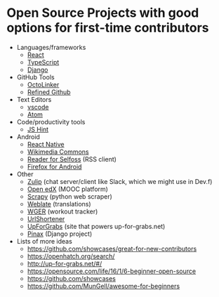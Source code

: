 # Open Source Projects with good options for first-time contributors

- Languages/frameworks
  - [React](https://facebook.github.io/react/contributing/how-to-contribute.html)
  - [TypeScript](https://github.com/Microsoft/TypeScript/labels/Accepting%20PRs)
  - [Django](https://docs.djangoproject.com/en/1.11/internals/contributing/)
- GitHub Tools
  - [OctoLinker](https://github.com/OctoLinker/browser-extension/blob/master/CONTRIBUTING.md)
  - [Refined Github](https://github.com/sindresorhus/refined-github/issues)
- Text Editors
  - [vscode](https://github.com/Microsoft/vscode/wiki/How-to-Contribute)
  - [Atom](https://github.com/atom/atom/blob/master/CONTRIBUTING.md#your-first-code-contribution)
- Code/productivity tools
  - [JS Hint](https://github.com/jshint/jshint/blob/master/CONTRIBUTING.md)
- Android
  - [React Native](https://github.com/facebook/react-native/labels/Good%20First%20Task)
  - [Wikimedia Commons](https://github.com/commons-app/apps-android-commons/labels/beginner%20friendly)
  - [Reader for Selfoss](https://github.com/aminecmi/ReaderforSelfoss/labels/Up%20For%20Grabs) (RSS client)
  - [Firefox for Android](https://wiki.mozilla.org/Mobile/Get_Involved)
- Other
  - [Zulip](https://github.com/zulip/zulip#how-to-get-involved-with-contributing-to-zulip) (chat server/client like Slack, which we might use in Dev.f)
  - [Open edX](https://github.com/edx/edx-platform/blob/master/CONTRIBUTING.rst) (MOOC platform)
  - [Scrapy](https://github.com/scrapy/scrapy/labels/easy) (python web scraper)
  - [Weblate](https://docs.weblate.org/en/latest/contributing.html) (translations)
  - [WGER](https://github.com/wger-project/wger/labels/bitesize) (workout tracker)
  - [UrlShortener](https://github.com/p53ud0k0d3/UrlShortener/labels/up-for-grabs)
  - [UpForGrabs](https://github.com/up-for-grabs/up-for-grabs.net/issues?q=is%3Aissue+is%3Aopen+label%3Aup-for-grabs) (site that powers up-for-grabs.net)
  - [Pinax](http://pinaxproject.com/pinax/how_to_contribute/) (Django project)
- Lists of more ideas
  - https://github.com/showcases/great-for-new-contributors
  - https://openhatch.org/search/
  - http://up-for-grabs.net/#/
  - https://opensource.com/life/16/1/6-beginner-open-source
  - https://github.com/showcases
  - https://github.com/MunGell/awesome-for-beginners
